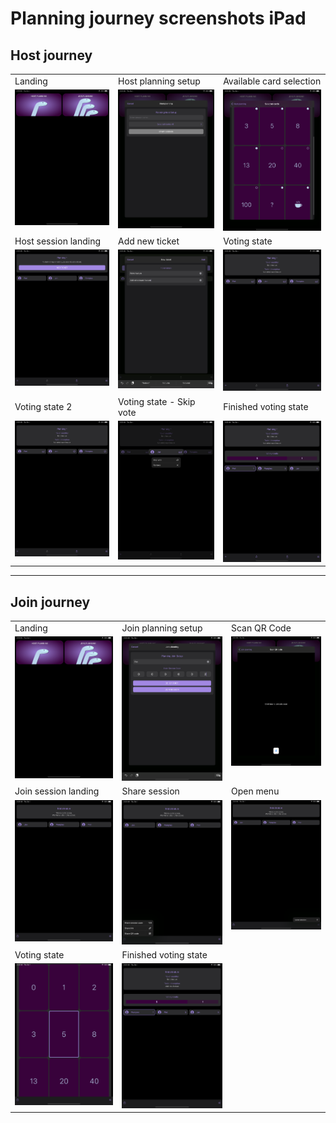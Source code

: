 # Planning journey screenshots iPad

## Host journey

<table>
  <tr>
    <td>Landing</td>
    <td>Host planning setup</td>
    <td>Available card selection</td>
  </tr>
  <tr>
    <td valign="top">
        <img src="planning_ipad/host/Screenshot1.png" alt="Screenshot1">
    </td>
    <td valign="top">
        <img src="planning_ipad/host/Screenshot2.png" alt="Screenshot2">
    </td>
    <td valign="top">
        <img src="planning_ipad/host/Screenshot3.png" alt="Screenshot3">
    </td>
  </tr>
  <tr>
    <td>Host session landing</td>
    <td>Add new ticket</td>
    <td>Voting state</td>
  </tr>
  <tr>
    <td valign="top">
        <img src="planning_ipad/host/Screenshot4.png" alt="Screenshot4">
    </td>
    <td valign="top">
        <img src="planning_ipad/host/Screenshot5.png" alt="Screenshot5">
    </td>
    <td valign="top">
        <img src="planning_ipad/host/Screenshot6.png" alt="Screenshot6">
    </td>
  </tr>
  <tr>
    <td>Voting state 2</td>
    <td>Voting state - Skip vote</td>
    <td>Finished voting state</td>
  </tr>
  <tr>
    <td valign="top">
        <img src="planning_ipad/host/Screenshot7.png" alt="Screenshot7">
    </td>
    <td valign="top">
        <img src="planning_ipad/host/Screenshot8.png" alt="Screenshot8">
    </td>
    <td valign="top">
        <img src="planning_ipad/host/Screenshot9.png" alt="Screenshot9">
    </td>
  </tr>
 </table>

---

## Join journey

<table>
  <tr>
    <td>Landing</td>
    <td>Join planning setup</td>
    <td>Scan QR Code</td>
  </tr>
  <tr>
    <td valign="top">
        <img src="planning_ipad/join/Screenshot1.png" alt="Screenshot1">
    </td>
    <td valign="top">
        <img src="planning_ipad/join/Screenshot2.png" alt="Screenshot2">
    </td>
    <td valign="top">
        <img src="planning_ipad/join/Screenshot3.png" alt="Screenshot3">
    </td>
  </tr>
  <tr>
    <td>Join session landing</td>
    <td>Share session</td>
    <td>Open menu</td>
  </tr>
  <tr>
    <td valign="top">
        <img src="planning_ipad/join/Screenshot4.png" alt="Screenshot4">
    </td>
    <td valign="top">
        <img src="planning_ipad/join/Screenshot5.png" alt="Screenshot5">
    </td>
    <td valign="top">
        <img src="planning_ipad/join/Screenshot6.png" alt="Screenshot6">
    </td>
  </tr>
  <tr>
    <td>Voting state</td>
    <td>Finished voting state</td>
    <td></td>
  </tr>
  <tr>
    <td valign="top">
        <img src="planning_ipad/join/Screenshot7.png" alt="Screenshot7">
    </td>
    <td valign="top">
        <img src="planning_ipad/join/Screenshot8.png" alt="Screenshot8">
    </td>
    <td valign="top">
    </td>
  </tr>
 </table>
